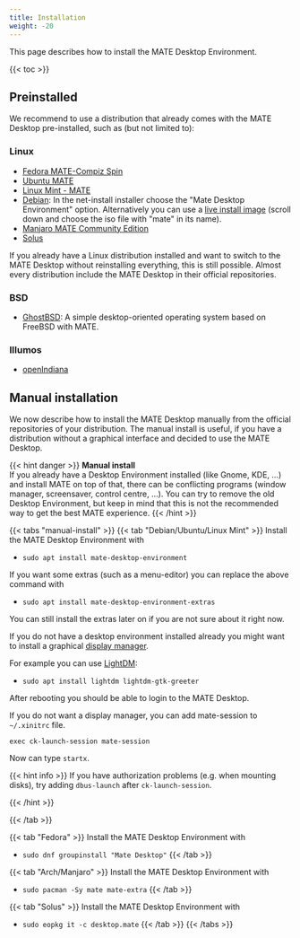 ```yaml
---
title: Installation
weight: -20
---
```


This page describes how to install the MATE Desktop Environment.

{{< toc >}}

## Preinstalled

We recommend to use a distribution that already comes with the MATE Desktop pre-installed, such as (but not limited to):

### Linux

- [Fedora MATE-Compiz Spin](https://spins.fedoraproject.org/mate-compiz/)
- [Ubuntu MATE](https://ubuntu-mate.org/)
- [Linux Mint - MATE](https://linuxmint.com/edition.php?id=285)
- [Debian](https://www.debian.org/): In the net-install installer choose the "Mate Desktop Environment" option. Alternatively you can use a [live install image](https://cdimage.debian.org/debian-cd/current-live/amd64/iso-hybrid/) (scroll down and choose the iso file with "mate" in its name).
- [Manjaro MATE Community Edition](https://manjaro.org/download/#mate)
- [Solus](https://getsol.us/download/)

If you already have a Linux distribution installed and want to switch to the MATE Desktop without reinstalling everything, this is still possible. Almost every distribution include the MATE Desktop in their official repositories.

### BSD

- [GhostBSD](https://www.ghostbsd.org/download): A simple desktop-oriented operating system based on FreeBSD with MATE.

### Illumos

- [openIndiana](https://www.openindiana.org/downloads/)

## Manual installation

We now describe how to install the MATE Desktop manually from the official repositories of your distribution. The manual install is useful, if you have a distribution without a graphical interface and decided to use the MATE Desktop.

{{< hint danger >}}
**Manual install**\
If you already have a Desktop Environment installed (like Gnome, KDE, ...) and install MATE on top of that, there can be conflicting programs (window manager, screensaver, control centre, ...). You can try to remove the old Desktop Environment, but keep in mind that this is not the recommended way to get the best MATE experience.
{{< /hint >}}

{{< tabs "manual-install" >}}
{{< tab "Debian/Ubuntu/Linux Mint" >}}
Install the MATE Desktop Environment with

- `sudo apt install mate-desktop-environment`

If you want some extras (such as a menu-editor) you can replace the above command with

- `sudo apt install mate-desktop-environment-extras`

You can still install the extras later on if you are not sure about it right now.

If you do not have a desktop environment installed already you might want to install a graphical [display manager](https://wiki.archlinux.org/title/Display_manager).

For example you can use  [LightDM](https://wiki.archlinux.org/title/LightDM):

- `sudo apt install lightdm lightdm-gtk-greeter`

After rebooting you should be able to login to the MATE Desktop.

If you do not want a display manager, you can add mate-session to `~/.xinitrc` file.

```
exec ck-launch-session mate-session
```
Now can type `startx`.

{{< hint info >}}
If you have authorization problems (e.g. when mounting disks), try adding `dbus-launch` after `ck-launch-session`.

{{< /hint >}}

{{< /tab >}}

{{< tab "Fedora" >}}
Install the MATE Desktop Environment with

- `sudo dnf groupinstall "Mate Desktop"`
{{< /tab >}}

{{< tab "Arch/Manjaro" >}}
Install the MATE Desktop Environment with

- `sudo pacman -Sy mate mate-extra`
{{< /tab >}}

{{< tab "Solus" >}}
Install the MATE Desktop Environment with

- `sudo eopkg it -c desktop.mate`
{{< /tab >}}
{{< /tabs >}}
